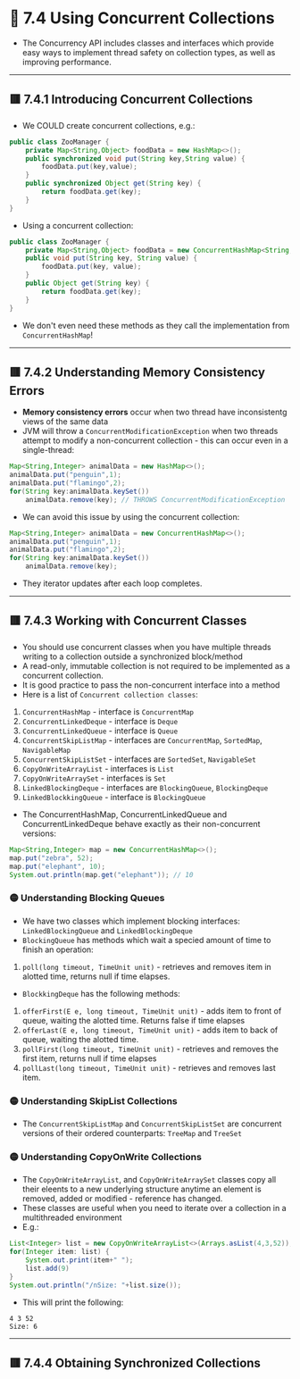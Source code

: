 <link href="../../styles.css" rel="stylesheet"></link>

# 🧠 7.4 Using Concurrent Collections
* The Concurrency API includes classes and interfaces which provide easy ways to implement thread safety on collection types, as well as improving performance.

<hr>

## 🟥 7.4.1 Introducing Concurrent Collections
* We COULD create concurrent collections, e.g.:
```java
public class ZooManager {
    private Map<String,Object> foodData = new HashMap<>();
    public synchronized void put(String key,String value) {
        foodData.put(key,value);
    }
    public synchronized Object get(String key) {
        return foodData.get(key);
    }
}
```
* Using a concurrent collection:
```java
public class ZooManager {
    private Map<String,Object> foodData = new ConcurrentHashMap<String,Object>();
    public void put(String key, String value) {
        foodData.put(key, value);
    }
    public Object get(String key) {
        return foodData.get(key);
    }
}
```
* We don't even need these methods as they call the implementation from `ConcurrentHashMap`!


<hr>

## 🟥 7.4.2 Understanding Memory Consistency Errors
* **Memory consistency errors** occur when two thread have inconsistentg views of the same data
* JVM will throw a `ConcurrentModificationException` when two threads attempt to modify a non-concurrent collection - this can occur even in a single-thread:
```java
Map<String,Integer> animalData = new HashMap<>();
animalData.put("penguin",1);
animalData.put("flamingo",2);
for(String key:animalData.keySet())
    animalData.remove(key); // THROWS ConcurrentModificationException
```
* We can avoid this issue by using the concurrent collection:
```java
Map<String,Integer> animalData = new ConcurrentHashMap<>();
animalData.put("penguin",1);
animalData.put("flamingo",2);
for(String key:animalData.keySet())
    animalData.remove(key);
```
* They iterator updates after each loop completes.

<hr>

## 🟥 7.4.3 Working with Concurrent Classes
* You should use concurrent classes when you have multiple threads writing to a collection outside a synchronized block/method
* A read-only, immutable collection is not required to be implemented as a concurrent collection.
* It is good practice to pass the non-concurrent interface into a method
* Here is a list of `Concurrent collection classes`:
1) `ConcurrentHashMap` - interface is `ConcurrentMap`
2) `ConcurrentLinkedDeque` - interface is `Deque`
3) `ConcurrentLinkedQueue` - interface is `Queue`
4) `ConcurrentSkipListMap` - interfaces are `ConcurrentMap`, `SortedMap`, `NavigableMap`
5) `ConcurrentSkipListSet` - interfaces are `SortedSet`, `NavigableSet`
6) `CopyOnWriteArrayList` - interfaces is `List`
7) `CopyOnWriteArraySet` - interfaces is `Set`
8) `LinkedBlockingDeque` - interfaces are `BlockingQueue`, `BlockingDeque`
9) `LinkedBlockkingQueue` - interface is `BlockingQueue`

* The ConcurrentHashMap, ConcurrentLinkedQueue and ConcurrentLinkedDeque behave exactly as their non-concurrent versions:
```java
Map<String,Integer> map = new ConcurrentHashMap<>();
map.put("zebra", 52);
map.put("elephant", 10);
System.out.println(map.get("elephant")); // 10
```

### 🟡 Understanding Blocking Queues
* We have two classes which implement blocking interfaces: `LinkedBlockingQueue` and `LinkedBlockingDeque`
* `BlockingQueue` has methods which wait a specied amount of time to finish an operation:
1) `poll(long timeout, TimeUnit unit)` - retrieves and removes item in alotted time, returns null if time elapses.
* `BlockkingDeque` has the following methods:
1) `offerFirst(E e, long timeout, TimeUnit unit)` - adds item to front of queue, waiting the alotted time. Returns false if time elapses
2) `offerLast(E e, long timeout, TimeUnit unit)` - adds item to back of queue, waiting the alotted time.
3) `pollFirst(long timeout, TimeUnit unit)` - retrieves and removes the first item, returns null if time elapses
4) `pollLast(long timeout, TimeUnit unit)` - retrieves and removes last item.

### 🟡 Understanding SkipList Collections
* The `ConcurrentSkipListMap` and `ConcurrentSkipListSet` are concurrent versions of their ordered counterparts: `TreeMap` and `TreeSet`


### 🟡 Understanding CopyOnWrite Collections
* The `CopyOnWriteArrayList`, and `CopyOnWriteArraySet` classes copy all their eleents to a new underlying structure anytime an element is removed, added or modified - reference has changed.
* These classes are useful when you need to iterate over a collection in a multithreaded environment
* E.g.:
```java
List<Integer> list = new CopyOnWriteArrayList<>(Arrays.asList(4,3,52));
for(Integer item: list) {
    System.out.print(item+" ");
    list.add(9)
}
System.out.println("/nSize: "+list.size());
```
* This will print the following:
```
4 3 52
Size: 6
```


<hr>

## 🟥 7.4.4 Obtaining Synchronized Collections

